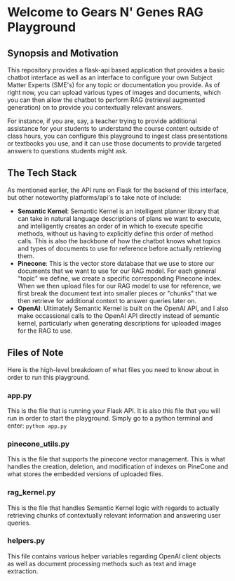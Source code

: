 # Welcome to Gears N' Genes RAG Playground
## Synopsis and Motivation
This repository provides a flask-api based application that provides a basic chatbot interface as well as an interface to configure your own Subject Matter Experts (SME's) for any topic or documentation you provide. As of right now, you can upload various types of images and documents, which you can then allow the chatbot to perform RAG (retrieval augmented generation) on to provide you contextually relevant answers.

For instance, if you are, say, a teacher trying to provide additional assistance for your students to understand the course content outside of class hours, you can configure this playground to ingest class presentations or textbooks you use, and it can use those documents to provide targeted answers to questions students might ask.

## The Tech Stack
As mentioned earlier, the API runs on Flask for the backend of this interface, but other noteworthy platforms/api's to take note of include:

- **Semantic Kernel**: Semantic Kernel is an intelligent planner library that can take in natural language descriptions of plans we want to execute, and intelligently creates an order of in which to execute specific methods, without us having to explicitly define this order of method calls. This is also the backbone of how the chatbot knows what topics and types of documents to use for reference before actually retrieving them. 
- **Pinecone**: This is the vector store database that we use to store our documents that we want to use for our RAG model. For each general "topic" we define, we create a specific corresponding Pinecone index. When we then upload files for our RAG model to use for reference, we first break the document text into smaller pieces or "chunks" that we then retrieve for additional context to answer queries later on.
- **OpenAI**: Ultimately Semantic Kernel is built on the OpenAI API, and I also make occassional calls to the OpenAI API directly instead of semantic kernel, particularly when generating descriptions for uploaded images for the RAG to use.

## Files of Note
Here is the high-level breakdown of what files you need to know about in order to run this playground.

### app.py
This is the file that is running your Flask API. It is also this file that you will run in order to start the playground. Simply go to a python terminal and enter:
`python app.py`

### pinecone_utils.py
This is the file that supports the pinecone vector management. This is what handles the creation, deletion, and modification of indexes on PineCone and what stores the embedded versions of uploaded files. 

### rag_kernel.py
This is the file that handles Semantic Kernel logic with regards to actually retrieving chunks of contextually relevant information and answering user queries.

### helpers.py
This file contains various helper variables regarding OpenAI client objects as well as document processing methods such as text and image extraction.
